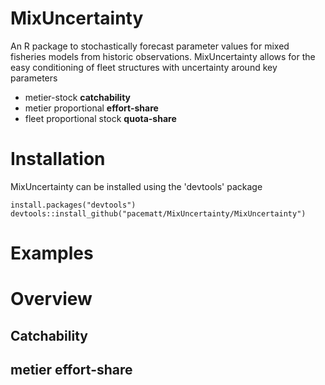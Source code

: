 # MixUncertainty
An R package to stochastically forecast parameter values for mixed fisheries models from historic observations. MixUncertainty allows for the easy conditioning of fleet structures with uncertainty around key parameters

- metier-stock **catchability**
- metier proportional **effort-share**
- fleet proportional stock **quota-share**

# Installation
MixUncertainty can be installed using the 'devtools' package

```{r}
install.packages("devtools")
devtools::install_github("pacematt/MixUncertainty/MixUncertainty")
```

# Examples

# Overview
## Catchability

## metier effort-share

## 
